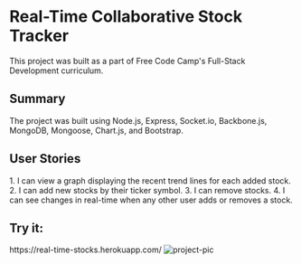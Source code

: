 <h1>Real-Time Collaborative Stock Tracker</h1>
This project was built as a part of Free Code Camp's Full-Stack Development curriculum.

<h2>Summary</h2>
The project was built using Node.js, Express, Socket.io, Backbone.js, MongoDB, Mongoose, Chart.js, and Bootstrap. 

<h2>User Stories</h2>
1. I can view a graph displaying the recent trend lines for each added stock.
2. I can add new stocks by their ticker symbol.
3. I can remove stocks.
4. I can see changes in real-time when any other user adds or removes a stock.

<h2>Try it:</h2>
https://real-time-stocks.herokuapp.com/

<img src="http://i867.photobucket.com/albums/ab236/Veronika_and_Robert/Screenshot%20from%202016-01-26%20073444_zpskiodrtdl.png" alt="project-pic">
